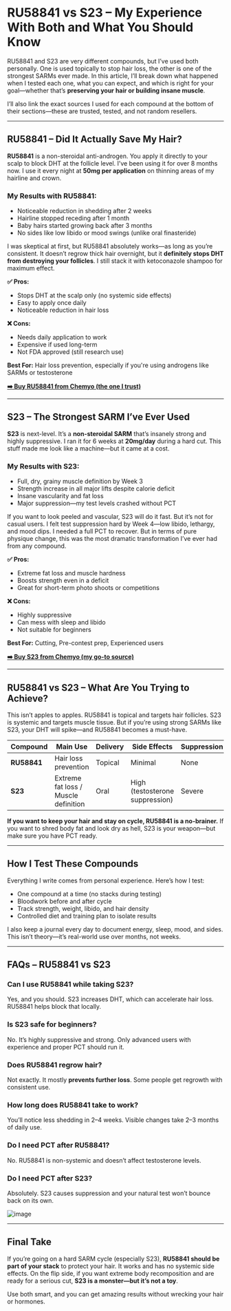 <!-- RU58841 vs S23 Article in WordPress HTML -->

<h1>RU58841 vs S23 – My Experience With Both and What You Should Know</h1>

<p>RU58841 and S23 are very different compounds, but I’ve used both personally. One is used topically to stop hair loss, the other is one of the strongest SARMs ever made. In this article, I’ll break down what happened when I tested each one, what you can expect, and which is right for your goal—whether that’s <strong>preserving your hair or building insane muscle</strong>.</p>

<p>I’ll also link the exact sources I used for each compound at the bottom of their sections—these are trusted, tested, and not random resellers.</p>

<hr />

<h2>RU58841 – Did It Actually Save My Hair?</h2>

<p><strong>RU58841</strong> is a non-steroidal anti-androgen. You apply it directly to your scalp to block DHT at the follicle level. I’ve been using it for over 8 months now. I use it every night at <strong>50mg per application</strong> on thinning areas of my hairline and crown.</p>

<h3>My Results with RU58841:</h3>
<ul>
  <li>Noticeable reduction in shedding after 2 weeks</li>
  <li>Hairline stopped receding after 1 month</li>
  <li>Baby hairs started growing back after 3 months</li>
  <li>No sides like low libido or mood swings (unlike oral finasteride)</li>
</ul>

<p>I was skeptical at first, but RU58841 absolutely works—as long as you’re consistent. It doesn’t regrow thick hair overnight, but it <strong>definitely stops DHT from destroying your follicles</strong>. I still stack it with ketoconazole shampoo for maximum effect.</p>

<p><strong>✅ Pros:</strong></p>
<ul>
  <li>Stops DHT at the scalp only (no systemic side effects)</li>
  <li>Easy to apply once daily</li>
  <li>Noticeable reduction in hair loss</li>
</ul>

<p><strong>❌ Cons:</strong></p>
<ul>
  <li>Needs daily application to work</li>
  <li>Expensive if used long-term</li>
  <li>Not FDA approved (still research use)</li>
</ul>

<p><strong>Best For:</strong> Hair loss prevention, especially if you're using androgens like SARMs or testosterone</p>

<p><a href="https://www.chemyo.com/ru58841/?campaign=github&ref=166" target="_blank" rel="noopener"><strong>➡️ Buy RU58841 from Chemyo (the one I trust)</strong></a></p>

<hr />

<h2>S23 – The Strongest SARM I’ve Ever Used</h2>

<p><strong>S23</strong> is next-level. It’s a <strong>non-steroidal SARM</strong> that’s insanely strong and highly suppressive. I ran it for 6 weeks at <strong>20mg/day</strong> during a hard cut. This stuff made me look like a machine—but it came at a cost.</p>

<h3>My Results with S23:</h3>
<ul>
  <li>Full, dry, grainy muscle definition by Week 3</li>
  <li>Strength increase in all major lifts despite calorie deficit</li>
  <li>Insane vascularity and fat loss</li>
  <li>Major suppression—my test levels crashed without PCT</li>
</ul>

<p>If you want to look peeled and vascular, S23 will do it fast. But it’s not for casual users. I felt test suppression hard by Week 4—low libido, lethargy, and mood dips. I needed a full PCT to recover. But in terms of pure physique change, this was the most dramatic transformation I’ve ever had from any compound.</p>

<p><strong>✅ Pros:</strong></p>
<ul>
  <li>Extreme fat loss and muscle hardness</li>
  <li>Boosts strength even in a deficit</li>
  <li>Great for short-term photo shoots or competitions</li>
</ul>

<p><strong>❌ Cons:</strong></p>
<ul>
  <li>Highly suppressive</li>
  <li>Can mess with sleep and libido</li>
  <li>Not suitable for beginners</li>
</ul>

<p><strong>Best For:</strong> Cutting, Pre-contest prep, Experienced users</p>

<p><a href="https://www.chemyo.com/s23/?campaign=github&ref=166" target="_blank" rel="noopener"><strong>➡️ Buy S23 from Chemyo (my go-to source)</strong></a></p>

<hr />

<h2>RU58841 vs S23 – What Are You Trying to Achieve?</h2>

<p>This isn’t apples to apples. RU58841 is topical and targets hair follicles. S23 is systemic and targets muscle tissue. But if you’re using strong SARMs like S23, your DHT will spike—and RU58841 becomes a must-have.</p>

<table>
  <thead>
    <tr>
      <th>Compound</th>
      <th>Main Use</th>
      <th>Delivery</th>
      <th>Side Effects</th>
      <th>Suppression</th>
    </tr>
  </thead>
  <tbody>
    <tr>
      <td><strong>RU58841</strong></td>
      <td>Hair loss prevention</td>
      <td>Topical</td>
      <td>Minimal</td>
      <td>None</td>
    </tr>
    <tr>
      <td><strong>S23</strong></td>
      <td>Extreme fat loss / Muscle definition</td>
      <td>Oral</td>
      <td>High (testosterone suppression)</td>
      <td>Severe</td>
    </tr>
  </tbody>
</table>

<p><strong>If you want to keep your hair and stay on cycle, RU58841 is a no-brainer.</strong> If you want to shred body fat and look dry as hell, S23 is your weapon—but make sure you have PCT ready.</p>

<hr />

<h2>How I Test These Compounds</h2>

<p>Everything I write comes from personal experience. Here’s how I test:</p>
<ul>
  <li>One compound at a time (no stacks during testing)</li>
  <li>Bloodwork before and after cycle</li>
  <li>Track strength, weight, libido, and hair density</li>
  <li>Controlled diet and training plan to isolate results</li>
</ul>

<p>I also keep a journal every day to document energy, sleep, mood, and sides. This isn’t theory—it’s real-world use over months, not weeks.</p>

<hr />

<h2>FAQs – RU58841 vs S23</h2>

<h3>Can I use RU58841 while taking S23?</h3>
<p>Yes, and you should. S23 increases DHT, which can accelerate hair loss. RU58841 helps block that locally.</p>

<h3>Is S23 safe for beginners?</h3>
<p>No. It’s highly suppressive and strong. Only advanced users with experience and proper PCT should run it.</p>

<h3>Does RU58841 regrow hair?</h3>
<p>Not exactly. It mostly <strong>prevents further loss</strong>. Some people get regrowth with consistent use.</p>

<h3>How long does RU58841 take to work?</h3>
<p>You’ll notice less shedding in 2–4 weeks. Visible changes take 2–3 months of daily use.</p>

<h3>Do I need PCT after RU58841?</h3>
<p>No. RU58841 is non-systemic and doesn’t affect testosterone levels.</p>

<h3>Do I need PCT after S23?</h3>
<p>Absolutely. S23 causes suppression and your natural test won’t bounce back on its own.</p>

![image](https://github.com/user-attachments/assets/841174ae-712c-4f4f-8c59-9bd0d0f1135f)

<hr />

<h2>Final Take</h2>

<p>If you’re going on a hard SARM cycle (especially S23), <strong>RU58841 should be part of your stack</strong> to protect your hair. It works and has no systemic side effects. On the flip side, if you want extreme body recomposition and are ready for a serious cut, <strong>S23 is a monster—but it’s not a toy</strong>.</p>

<p>Use both smart, and you can get amazing results without wrecking your hair or hormones.</p>
